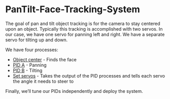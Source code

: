 # PanTilt-Face-Tracking-System

The goal of pan and tilt object tracking is for the camera to stay centered upon an object. Typically this tracking is accomplished with
two servos. In our case, we have one servo for panning left and right. We have a separate servo for tilting up and down.

We have four processes:
- [Object center](https://github.com/akshaykrishak/PanTilt-Face-Tracking-System/blob/master/object_detection/objcenter.py) - Finds the face 
- [PID A](https://github.com/akshaykrishak/PanTilt-Face-Tracking-System/blob/master/object_detection/pid.py) - Panning 
- [PID B](https://github.com/akshaykrishak/PanTilt-Face-Tracking-System/blob/master/object_detection/pid.py) - Tilting 
- [Set servos](https://github.com/akshaykrishak/PanTilt-Face-Tracking-System/blob/master/pan_tilt_tracking.py) - Takes the output of the PID processes and tells each servo the angle it needs to steer to

Finally, we’ll tune our PIDs independently and deploy the system.

